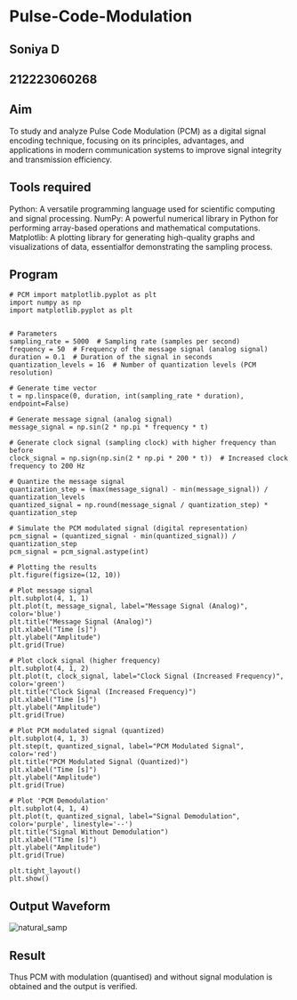 # Pulse-Code-Modulation
## Soniya D
## 212223060268
 ## Aim
 To study and analyze Pulse Code Modulation (PCM) as a digital signal encoding technique, focusing on its principles, advantages, and applications in modern communication systems to improve signal integrity and transmission efficiency.
 ## Tools required
 Python: A versatile programming language used for scientific computing and signal processing. NumPy: A powerful numerical library in Python for performing array-based operations and mathematical computations. Matplotlib: A plotting library for generating high-quality graphs and visualizations of data, essentialfor demonstrating the sampling process.
 ## Program
 ```
 # PCM import matplotlib.pyplot as plt
 import numpy as np
 import matplotlib.pyplot as plt
 
 
 # Parameters
 sampling_rate = 5000  # Sampling rate (samples per second)
 frequency = 50  # Frequency of the message signal (analog signal)
 duration = 0.1  # Duration of the signal in seconds
 quantization_levels = 16  # Number of quantization levels (PCM resolution)
 
 # Generate time vector
 t = np.linspace(0, duration, int(sampling_rate * duration), endpoint=False)
 
 # Generate message signal (analog signal)
 message_signal = np.sin(2 * np.pi * frequency * t)
 
 # Generate clock signal (sampling clock) with higher frequency than before
 clock_signal = np.sign(np.sin(2 * np.pi * 200 * t))  # Increased clock frequency to 200 Hz
 
 # Quantize the message signal
 quantization_step = (max(message_signal) - min(message_signal)) / quantization_levels
 quantized_signal = np.round(message_signal / quantization_step) * quantization_step
 
 # Simulate the PCM modulated signal (digital representation)
 pcm_signal = (quantized_signal - min(quantized_signal)) / quantization_step
 pcm_signal = pcm_signal.astype(int)
 
 # Plotting the results
 plt.figure(figsize=(12, 10))
 
 # Plot message signal
 plt.subplot(4, 1, 1)
 plt.plot(t, message_signal, label="Message Signal (Analog)", color='blue')
 plt.title("Message Signal (Analog)")
 plt.xlabel("Time [s]")
 plt.ylabel("Amplitude")
 plt.grid(True)
 
 # Plot clock signal (higher frequency)
 plt.subplot(4, 1, 2)
 plt.plot(t, clock_signal, label="Clock Signal (Increased Frequency)", color='green')
 plt.title("Clock Signal (Increased Frequency)")
 plt.xlabel("Time [s]")
 plt.ylabel("Amplitude")
 plt.grid(True)
 
 # Plot PCM modulated signal (quantized)
 plt.subplot(4, 1, 3)
 plt.step(t, quantized_signal, label="PCM Modulated Signal", color='red')
 plt.title("PCM Modulated Signal (Quantized)")
 plt.xlabel("Time [s]")
 plt.ylabel("Amplitude")
 plt.grid(True)
 
 # Plot 'PCM Demodulation'
 plt.subplot(4, 1, 4)
 plt.plot(t, quantized_signal, label="Signal Demodulation", color='purple', linestyle='--')
 plt.title("Signal Without Demodulation")
 plt.xlabel("Time [s]")
 plt.ylabel("Amplitude")
 plt.grid(True)
 
 plt.tight_layout()
 plt.show()
 ```
 ## Output Waveform
 ![natural_samp](https://github.com/user-attachments/assets/37f992bd-f15d-4222-88f0-97c6b26389f3)


 
 
 ## Result
 Thus PCM with modulation (quantised) and without signal modulation is obtained and the output is verified.
